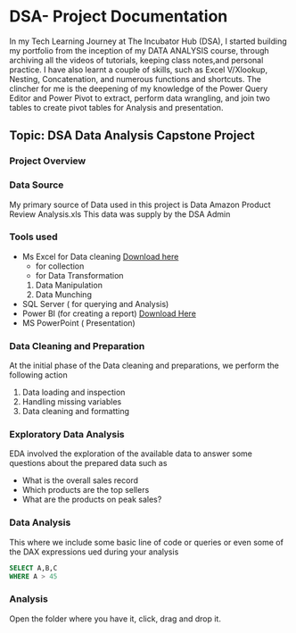 # DSA- Project Documentation 
In my Tech Learning Journey at The Incubator Hub (DSA),  I started building
my portfolio from the inception of my DATA ANALYSIS course, through 
archiving all the videos of tutorials, keeping class notes,and personal
practice.
 I have also learnt a couple of skills, such as Excel V/Xlookup, Nesting, Concatenation, and numerous functions and shortcuts. The clincher for me is the deepening of my knowledge of the Power Query Editor and Power Pivot to extract, perform data wrangling, and join two tables to create pivot tables 
for Analysis and presentation.
 
## Topic: DSA Data Analysis Capstone Project


### Project Overview  

### Data Source 

My primary source of Data used in this project is Data Amazon Product Review Analysis.xls This data was supply by the DSA Admin
 
### Tools used
- Ms Excel for Data cleaning [Download here](https://www.microsoft.com)
  - for collection
  - for Data Transformation
  1. Data Manipulation
  2. Data Munching 
- SQL Server ( for querying and Analysis)
- Power BI (for creating a report) [Download Here](https://www.microsoft.com/en-us/download/details.aspx?id.58494)
- MS PowerPoint ( Presentation)

### Data Cleaning and Preparation 

At the initial phase of the Data cleaning and preparations, we perform the following action
1. Data loading and inspection
2. Handling missing variables
3. Data cleaning and formatting

### Exploratory Data Analysis
EDA involved the exploration of the available data  to answer some questions about the prepared 
data such as 
- What is the overall sales record
- Which products are the top sellers
- What are the  products on peak sales?

### Data Analysis 

This where we include some basic line of code or queries or even some of the DAX expressions ued during your analysis

 ```SQL 
 SELECT A,B,C
 WHERE A > 45

```

### Analysis

Open the folder where you have it, click, drag and drop it.  
   
